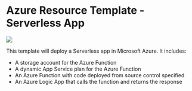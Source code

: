 # Azure Resource Template - Serverless App

<a href="https://portal.azure.com/#create/Microsoft.Template/uri/https%3A%2F%2Fraw.githubusercontent.com%2Fjeffhollan%2Fazure-template-serverless-app%2Fmaster%2Fazuredeploy.json" target="_blank">
    <img src="http://azuredeploy.net/deploybutton.png"/>
</a>

This template will deploy a Serverless app in Microsoft Azure.  It includes:

* A storage account for the Azure Function
* A dynamic App Service plan for the Azure Function
* An Azure Function with code deployed from source control specified
* An Azure Logic App that calls the function and returns the response
